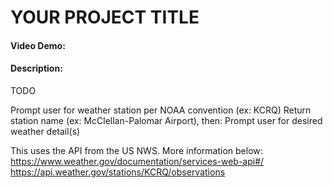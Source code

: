 # YOUR PROJECT TITLE
#### Video Demo:  <URL HERE>
#### Description:
TODO

Prompt user for weather station per NOAA convention (ex: KCRQ)
Return station name (ex: McClellan-Palomar Airport), then:
Prompt user for desired weather detail(s)


This uses the API from the US NWS. More information below:
  https://www.weather.gov/documentation/services-web-api#/
  https://api.weather.gov/stations/KCRQ/observations 
